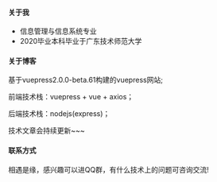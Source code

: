<ClientOnly>
  <Time></Time>
</ClientOnly>

#### 关于我
- 信息管理与信息系统专业
- 2020毕业本科毕业于广东技术师范大学

#### 关于博客
基于vuepress2.0.0-beta.61构建的vuepress网站;

前端技术栈：vuepress + vue + axios；

后端技术栈：nodejs(express)；

技术文章会持续更新~~~


#### 联系方式
相遇是缘，感兴趣可以进QQ群，有什么技术上的问题可咨询交流!


<!-- <ClientOnly>
  <Home></Home>
</ClientOnly> -->

<ClientOnly>
  <Notice></Notice>
</ClientOnly>

<ClientOnly>
  <Reward />
</ClientOnly>

<ClientOnly>
  <Valine></Valine>
</ClientOnly>

<ClientOnly>
  <Navbar></Navbar>
</ClientOnly>